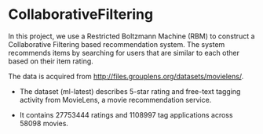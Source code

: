 # CollaborativeFiltering

In this project, we use a Restricted Boltzmann Machine (RBM) to construct a Collaborative Filtering based recommendation system. 
The system recommends items by searching for users that are similar to each other based on their item rating.

The data is acquired from http://files.grouplens.org/datasets/movielens/. 

- The dataset (ml-latest) describes 5-star rating and free-text tagging activity from MovieLens, a movie recommendation service. 

- It contains 27753444 ratings and 1108997 tag applications across 58098 movies. 
